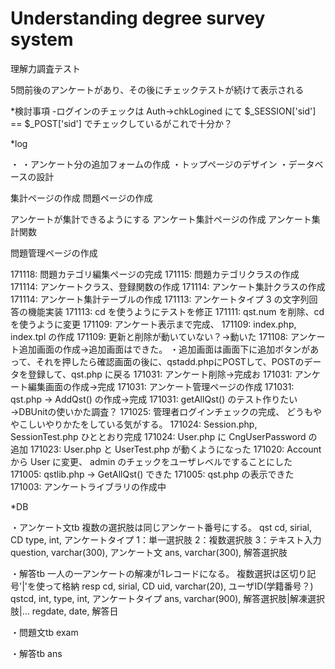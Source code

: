 # Understanding degree survey system

理解力調査テスト

5問前後のアンケートがあり、その後にチェックテストが続けて表示される

*検討事項
-ログインのチェックは Auth->chkLogined にて $_SESSION['sid'] == $_POST['sid'] でチェックしているがこれで十分か？


*log

・
・アンケート分の追加フォームの作成
・トップページのデザイン
・データベースの設計


集計ページの作成
問題ページの作成

アンケートが集計できるようにする
アンケート集計ページの作成
アンケート集計関数

問題管理ページの作成

171118: 問題カテゴリ編集ページの完成
171115: 問題カテゴリクラスの作成
171114: アンケートクラス、登録関数の作成
171114: アンケート集計クラスの作成
171114: アンケート集計テーブルの作成
171113: アンケートタイプ 3 の文字列回答の機能実装
171113: cd を使うようにテストを修正
171111: qst.num を削除、cdを使うように変更
171109: アンケート表示まで完成、
171109: index.php, index.tpl の作成
171109: 更新と削除が動いていない？→動いた
171108: アンケート追加画面の作成→追加画面はできた。
・追加画面は画面下に追加ボタンがあって、それを押したら確認画面の後に、qstadd.phpにPOSTして、POSTのデータを登録して、qst.php に戻る
171031: アンケート削除→完成お
171031: アンケート編集画面の作成→完成
171031: アンケート管理ページの作成
171031: qst.php -> AddQst() の作成→完成
171031: getAllQst() のテスト作りたい→DBUnitの使いかた調査？
171025: 管理者ログインチェックの完成、
どうもややこしいやりかたをしている気がする。
171024: Session.php, SessionTest.php ひととおり完成
171024: User.php に CngUserPassword の追加
171023: User.php と UserTest.php が動くようになった
171020: Account から User に変更、
    admin のチェックをユーザレベルですることにした
171005: qstlib.php -> GetAllQst() できた
171005: qst.php の表示できた
171003: アンケートライブラリの作成中


*DB

・アンケート文tb
    複数の選択肢は同じアンケート番号にする。
    qst
    cd, sirial, CD
    type, int, アンケートタイプ
        1：単一選択肢
        2：複数選択肢
        3：テキスト入力
    question, varchar(300), アンケート文
    ans, varchar(300), 解答選択肢
    
・解答tb
    一人の一アンケートの解凍が1レコードになる。
    複数選択は区切り記号'|'を使って格納
    resp
    cd, sirial, CD
    uid, varchar(20), ユーザID(学籍番号？)
    qstcd, int, 
    type, int, アンケートタイプ
    ans, varchar(900), 解答選択肢|解凍選択肢|...
    regdate, date, 解答日

・問題文tb
    exam
    
・解答tb
    ans
